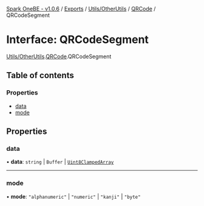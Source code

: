 [Spark OneBE - v1.0.6](../README.md) / [Exports](../modules.md) / [Utils/OtherUtils](../modules/Utils_OtherUtils.md) / [QRCode](../modules/Utils_OtherUtils.QRCode.md) / QRCodeSegment

# Interface: QRCodeSegment

[Utils/OtherUtils](../modules/Utils_OtherUtils.md).[QRCode](../modules/Utils_OtherUtils.QRCode.md).QRCodeSegment

## Table of contents

### Properties

- [data](Utils_OtherUtils.QRCode.QRCodeSegment.md#data)
- [mode](Utils_OtherUtils.QRCode.QRCodeSegment.md#mode)

## Properties

### data

• **data**: `string` \| `Buffer` \| [`Uint8ClampedArray`]( https://developer.mozilla.org/en-US/docs/Web/JavaScript/Reference/Global_Objects/Uint8ClampedArray )

___

### mode

• **mode**: ``"alphanumeric"`` \| ``"numeric"`` \| ``"kanji"`` \| ``"byte"``
